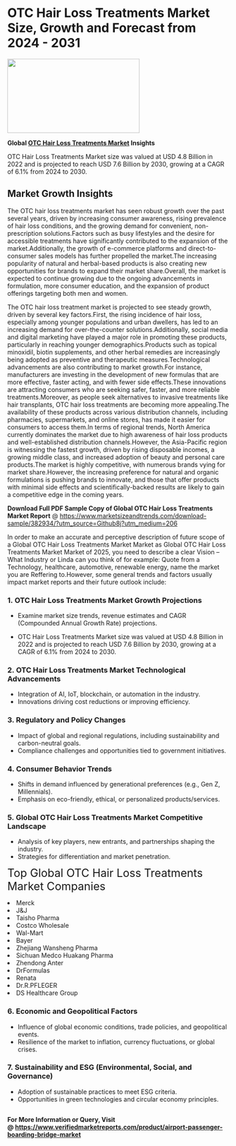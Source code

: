 <H1>OTC Hair Loss Treatments Market Size, Growth and Forecast from 2024 - 2031</H1><img class="aligncenter size-medium wp-image-584254" src="https://thirdeyenews.in/wp-content/uploads/2024/09/Global-Market-Research-300x168.jpeg" alt="" width="300" height="168" /><p><strong>Global&nbsp;<a href="https://www.marketsizeandtrends.com/download-sample/382934/?utm_source=Github8j?utm_medium=206">OTC Hair Loss Treatments Market</a> Insights</strong></p><p>OTC Hair Loss Treatments Market size was valued at USD 4.8 Billion in 2022 and is projected to reach USD 7.6 Billion by 2030, growing at a CAGR of 6.1% from 2024 to 2030.</p><p><h2>Market Growth Insights</h2> <p>The OTC hair loss treatments market has seen robust growth over the past several years, driven by increasing consumer awareness, rising prevalence of hair loss conditions, and the growing demand for convenient, non-prescription solutions.Factors such as busy lifestyles and the desire for accessible treatments have significantly contributed to the expansion of the market.Additionally, the growth of e-commerce platforms and direct-to-consumer sales models has further propelled the market.The increasing popularity of natural and herbal-based products is also creating new opportunities for brands to expand their market share.Overall, the market is expected to continue growing due to the ongoing advancements in formulation, more consumer education, and the expansion of product offerings targeting both men and women.</p> <p>The OTC hair loss treatment market is projected to see steady growth, driven by several key factors.First, the rising incidence of hair loss, especially among younger populations and urban dwellers, has led to an increasing demand for over-the-counter solutions.Additionally, social media and digital marketing have played a major role in promoting these products, particularly in reaching younger demographics.Products such as topical minoxidil, biotin supplements, and other herbal remedies are increasingly being adopted as preventive and therapeutic measures.Technological advancements are also contributing to market growth.For instance, manufacturers are investing in the development of new formulas that are more effective, faster acting, and with fewer side effects.These innovations are attracting consumers who are seeking safer, faster, and more reliable treatments.Moreover, as people seek alternatives to invasive treatments like hair transplants, OTC hair loss treatments are becoming more appealing.The availability of these products across various distribution channels, including pharmacies, supermarkets, and online stores, has made it easier for consumers to access them.In terms of regional trends, North America currently dominates the market due to high awareness of hair loss products and well-established distribution channels.However, the Asia-Pacific region is witnessing the fastest growth, driven by rising disposable incomes, a growing middle class, and increased adoption of beauty and personal care products.The market is highly competitive, with numerous brands vying for market share.However, the increasing preference for natural and organic formulations is pushing brands to innovate, and those that offer products with minimal side effects and scientifically-backed results are likely to gain a competitive edge in the coming years.</p> <p><span class=""><strong>Download Full PDF Sample Copy of Global OTC Hair Loss Treatments Market Report</strong> @ <a href="https://www.marketsizeandtrends.com/download-sample/382934/?utm_source=Github8j?utm_medium=206" target="_blank">https://www.marketsizeandtrends.com/download-sample/382934/?utm_source=Github8j?utm_medium=206</a></span></p><p>In order to make an accurate and perceptive description of future scope of a Global&nbsp;OTC Hair Loss Treatments Market Market as Global&nbsp;OTC Hair Loss Treatments Market Market of 2025, you need to describe a clear Vision &ndash; What Industry or Linda can you think of for example: Quote from a Technology, healthcare, automotive, renewable energy, name the market you are Reffering to.However, some general trends and factors usually impact market reports and their future outlook include:</p><h3>1.&nbsp;<strong>OTC Hair Loss Treatments Market Growth Projections</strong></h3><ul><li>Examine market size trends, revenue estimates and CAGR (Compounded Annual Growth Rate) projections.</li><li><p>OTC Hair Loss Treatments Market size was valued at USD 4.8 Billion in 2022 and is projected to reach USD 7.6 Billion by 2030, growing at a CAGR of 6.1% from 2024 to 2030.</p></li></ul><h3>2.&nbsp;<strong>OTC Hair Loss Treatments Market Technological Advancements</strong></h3><ul><li>Integration of AI, IoT, blockchain, or automation in the industry.</li><li>Innovations driving cost reductions or improving efficiency.</li></ul><h3>3.&nbsp;<strong>Regulatory and Policy Changes</strong></h3><ul><li>Impact of global and regional regulations, including sustainability and carbon-neutral goals.</li><li>Compliance challenges and opportunities tied to government initiatives.</li></ul><h3>4.&nbsp;<strong>Consumer Behavior Trends</strong></h3><ul><li>Shifts in demand influenced by generational preferences (e.g., Gen Z, Millennials).</li><li>Emphasis on eco-friendly, ethical, or personalized products/services.</li></ul><h3>5.&nbsp;<strong>Global OTC Hair Loss Treatments Market Competitive Landscape</strong></h3><ul><li>Analysis of key players, new entrants, and partnerships shaping the industry.</li><li>Strategies for differentiation and market penetration.</li></ul><p data-pm-slice="1 1 []"><span style="color: inherit; font-family: inherit; font-size: 25px;">Top Global OTC Hair Loss Treatments Market Companies</span></p><div class="" data-test-id=""><p><li>Merck</li><li> J&J</li><li> Taisho Pharma</li><li> Costco Wholesale</li><li> Wal-Mart</li><li> Bayer</li><li> Zhejiang Wansheng Pharma</li><li> Sichuan Medco Huakang Pharma</li><li> Zhendong Anter</li><li> DrFormulas</li><li> Renata</li><li> Dr.R.PFLEGER</li><li> DS Healthcare Group</li></p></div><h3>6.&nbsp;<strong>Economic and Geopolitical Factors</strong></h3><ul><li>Influence of global economic conditions, trade policies, and geopolitical events.</li><li>Resilience of the market to inflation, currency fluctuations, or global crises.</li></ul><h3>7.&nbsp;<strong>Sustainability and ESG (Environmental, Social, and Governance)</strong></h3><ul><li>Adoption of sustainable practices to meet ESG criteria.</li><li>Opportunities in green technologies and circular economy principles.</li></ul><h2><strong style="font-size: 14px;">For More Information or Query, Visit @&nbsp;</strong><a style="background-color: #ffffff; font-size: 14px;" href="https://www.marketsizeandtrends.com/report/otc-hair-loss-treatments-market/" target="_blank">https://www.verifiedmarketreports.com/product/airport-passenger-boarding-bridge-market</a></h2>